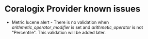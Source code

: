 # Coralogix Provider known issues

* Metric lucene alert - There is no validation when _arithmetic_operator_modifier_ is set and _arithmetic_operator_ is not "Percentile". This validation will be added later.